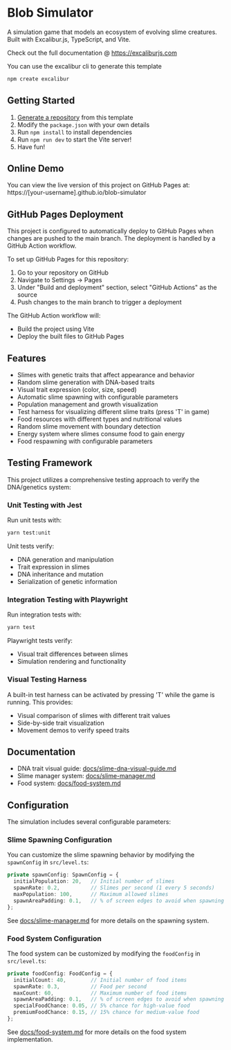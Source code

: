 # Blob Simulator

A simulation game that models an ecosystem of evolving slime creatures. Built with Excalibur.js, TypeScript, and Vite.

Check out the full documentation @ https://excaliburjs.com

You can use the excalibur cli to generate this template

```sh
npm create excalibur
```

## Getting Started

1. [Generate a repository](https://github.com/excaliburjs/template-ts-vite/generate) from this template
2. Modify the `package.json` with your own details
3. Run `npm install` to install dependencies
4. Run `npm run dev` to start the Vite server!
5. Have fun!

## Online Demo

You can view the live version of this project on GitHub Pages at:
https://[your-username].github.io/blob-simulator

## GitHub Pages Deployment

This project is configured to automatically deploy to GitHub Pages when changes are pushed to the main branch. The deployment is handled by a GitHub Action workflow.

To set up GitHub Pages for this repository:

1. Go to your repository on GitHub
2. Navigate to Settings -> Pages
3. Under "Build and deployment" section, select "GitHub Actions" as the source
4. Push changes to the main branch to trigger a deployment

The GitHub Action workflow will:
- Build the project using Vite
- Deploy the built files to GitHub Pages

## Features

- Slimes with genetic traits that affect appearance and behavior
- Random slime generation with DNA-based traits
- Visual trait expression (color, size, speed)
- Automatic slime spawning with configurable parameters
- Population management and growth visualization
- Test harness for visualizing different slime traits (press 'T' in game)
- Food resources with different types and nutritional values
- Random slime movement with boundary detection
- Energy system where slimes consume food to gain energy
- Food respawning with configurable parameters

## Testing Framework

This project utilizes a comprehensive testing approach to verify the DNA/genetics system:

### Unit Testing with Jest

Run unit tests with:
```sh
yarn test:unit
```

Unit tests verify:
- DNA generation and manipulation
- Trait expression in slimes
- DNA inheritance and mutation
- Serialization of genetic information

### Integration Testing with Playwright

Run integration tests with:
```sh
yarn test
```

Playwright tests verify:
- Visual trait differences between slimes
- Simulation rendering and functionality

### Visual Testing Harness

A built-in test harness can be activated by pressing 'T' while the game is running. This provides:
- Visual comparison of slimes with different trait values
- Side-by-side trait visualization
- Movement demos to verify speed traits

## Documentation

- DNA trait visual guide: [docs/slime-dna-visual-guide.md](docs/slime-dna-visual-guide.md)
- Slime manager system: [docs/slime-manager.md](docs/slime-manager.md)
- Food system: [docs/food-system.md](docs/food-system.md)

## Configuration

The simulation includes several configurable parameters:

### Slime Spawning Configuration

You can customize the slime spawning behavior by modifying the `spawnConfig` in `src/level.ts`:

```typescript
private spawnConfig: SpawnConfig = {
  initialPopulation: 20,   // Initial number of slimes
  spawnRate: 0.2,          // Slimes per second (1 every 5 seconds)
  maxPopulation: 100,      // Maximum allowed slimes
  spawnAreaPadding: 0.1,   // % of screen edges to avoid when spawning
};
```

See [docs/slime-manager.md](docs/slime-manager.md) for more details on the spawning system.

### Food System Configuration

The food system can be customized by modifying the `foodConfig` in `src/level.ts`:

```typescript
private foodConfig: FoodConfig = {
  initialCount: 40,        // Initial number of food items
  spawnRate: 0.3,          // Food per second
  maxCount: 60,            // Maximum number of food items
  spawnAreaPadding: 0.1,   // % of screen edges to avoid when spawning
  specialFoodChance: 0.05, // 5% chance for high-value food
  premiumFoodChance: 0.15, // 15% chance for medium-value food
};
```

See [docs/food-system.md](docs/food-system.md) for more details on the food system implementation.

